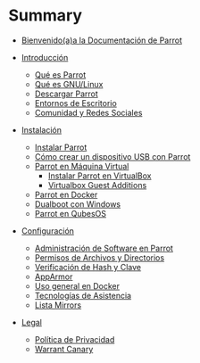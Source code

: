 # Summary

- [Bienvenido(a)a la Documentación de Parrot](<./bienvenido-documentacion-parrot.md>)

- [Introducción]()
    - [Qué es Parrot](<./que-es-parrot.md>)
    - [Qué es GNU/Linux](<./bases-gnu-linux.md>)
    - [Descargar Parrot](<./descargar-parrot.md>)
    - [Entornos de Escritorio](<./entornos-escritorio.md>)
    - [Comunidad y Redes Sociales](<./comunidad.md>)

- [Instalación]()
    - [Instalar Parrot](<./instalacion.md>)
    - [Cómo crear un dispositivo USB con Parrot](<./como-crear-unidad-USB-Parrot.md>)
    - [Parrot en Máquina Virtual]()
        - [Instalar Parrot en VirtualBox](<./instalar-parrot-en-virtualbox.md>)
        - [Virtualbox Guest Additions](<./adiciones-invitados-virtualbox.md>)
    - [Parrot en Docker](<./parrot-en-docker.md>)
    - [Dualboot con Windows](<./dualboot-con-windows.md>)
    - [Parrot en QubesOS](<./parrot-en-qubesos.md>)

- [Configuración]()
    - [Administración de Software en Parrot](<./gestion-software-parrot.md>) 
    - [Permisos de Archivos y Directorios](<./file-and-directory-permissions.md>)
    - [Verificación de Hash y Clave](<./actualizar-la-verificación-de-claves-y-hash.md>)
    - [AppArmor](<./apparmor.md>)
    - [Uso general en Docker](<./instrucciones-uso-general-ejemplos.md>)
    - [Tecnologías de Asistencia](<./tecnologias-asistencia.md>)
    - [Lista Mirrors](<./mirrors-list.md>)

- [Legal]()
    - [Política de Privacidad](<./politica-de-privacidad.md>)
    - [Warrant Canary](<./warrant-canary.md>)